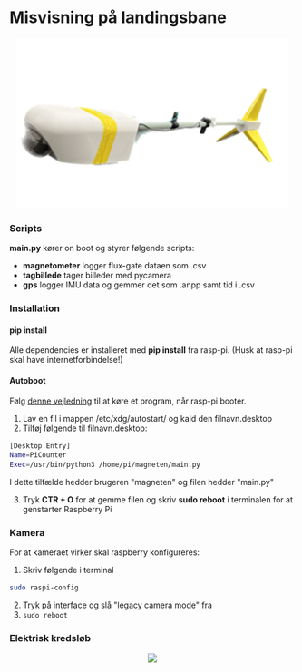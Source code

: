 # Misvisning på landingsbane
<p align="center">
  <img src="assets/bird.png" height=300>
</p>


### Scripts
**main.py** kører on boot og styrer følgende scripts:
- **magnetometer** logger flux-gate dataen som .csv
- **tagbillede** tager billeder med pycamera
- **gps** logger IMU data og gemmer det som .anpp samt tid i .csv

### Installation
#### pip install
Alle dependencies er installeret med **pip install** fra rasp-pi. (Husk at rasp-pi skal have internetforbindelse!)
#### Autoboot
Følg <a href="https://www.makeuseof.com/how-to-run-a-raspberry-pi-program-script-at-startup/#run-gui-programs-on-startup-with-autostart">denne vejledning</a> til at køre et program, når rasp-pi booter.

1. Lav en fil i mappen /etc/xdg/autostart/ og kald den filnavn.desktop
2. Tilføj følgende til filnavn.desktop: 
  ```sh
[Desktop Entry]
Name=PiCounter
Exec=/usr/bin/python3 /home/pi/magneten/main.py
  ```
I dette tilfælde hedder brugeren "magneten" og filen hedder "main.py"

3. Tryk **CTR + O** for at gemme filen og skriv **sudo reboot** i terminalen for at genstarter Raspberry Pi

####

### Kamera
For at kameraet virker skal raspberry konfigureres:
1. Skriv følgende i terminal
  ```sh
sudo raspi-config
  ```
2. Tryk på interface og slå "legacy camera mode" fra
3.  ```sudo reboot ```
### Elektrisk kredsløb
<p align="center">
  <img src="assets/kredsløb.png" height=500>
</p>
